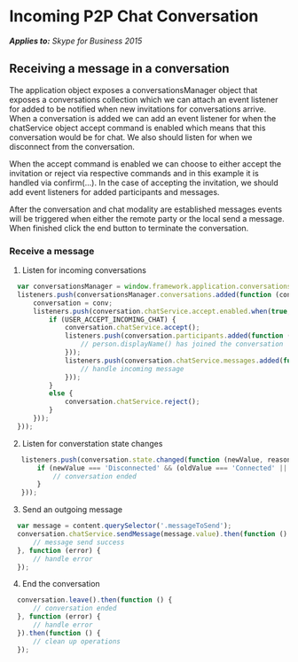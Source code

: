 
# Incoming P2P Chat Conversation


 _**Applies to:** Skype for Business 2015_

## Receiving a message in a conversation

The application object exposes a conversationsManager object that exposes a conversations collection which we can attach an event listener for added to be notified when new invitations for conversations arrive.  When a conversation is added we can add an event listener for when the chatService object accept command is enabled which means that this conversation would be for chat.  We also should listen for when we disconnect from the conversation.

When the accept command is enabled we can choose to either accept the invitation or reject via respective commands and in this example it is handled via confirm(...).  In the case of accepting the invitation, we should add event listeners for added participants and messages.

After the conversation and chat modality are established messages events will be triggered when either the remote party or the local send a message.  When finished click the end button to terminate the conversation.

### Receive a message

1. Listen for incoming conversations 

  ```js
    var conversationsManager = window.framework.application.conversationsManager;
    listeners.push(conversationsManager.conversations.added(function (conv) {
        conversation = conv;
        listeners.push(conversation.chatService.accept.enabled.when(true, function () {
            if (USER_ACCEPT_INCOMING_CHAT) {
                conversation.chatService.accept();
                listeners.push(conversation.participants.added(function (person) {
                    // person.displayName() has joined the conversation
                }));
                listeners.push(conversation.chatService.messages.added(function (item) {
                    // handle incoming message
                }));
            }
            else {
                conversation.chatService.reject();
            }
        }));
    }));
  ```

2. Listen for converstation state changes

 ```js
    listeners.push(conversation.state.changed(function (newValue, reason, oldValue) {
        if (newValue === 'Disconnected' && (oldValue === 'Connected' || oldValue === 'Connecting')) {
            // conversation ended
        }
    }));
  ```
3. Send an outgoing message

  ```js
    var message = content.querySelector('.messageToSend');
    conversation.chatService.sendMessage(message.value).then(function () {
        // message send success
    }, function (error) {
        // handle error
    });
  ```

4. End the conversation

  ```js
    conversation.leave().then(function () {
        // conversation ended
    }, function (error) {
        // handle error
    }).then(function () {
        // clean up operations
    });
  ```